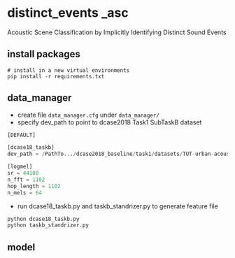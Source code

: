 # distinct_events _asc
Acoustic Scene Classification by Implicitly Identifying Distinct Sound Events

## install packages
```
# install in a new virtual environments
pip install -r requirements.txt
```
## data_manager
* create file `data_manager.cfg` under `data_manager/`
* specify dev_path to point to dcase2018 Task1 SubTaskB dataset
``` python
[DEFAULT]

[dcase18_taskb]
dev_path = /PathTo.../dcase2018_baseline/task1/datasets/TUT-urban-acoustic-scenes-2018-mobile-development

[logmel]
sr = 44100
n_fft = 1102
hop_length = 1102
n_mels = 64
```
* run dcase18_taskb.py and taskb_standrizer.py to generate feature file
``` python
python dcase18_taskb.py
python taskb_standrizer.py
```
## model